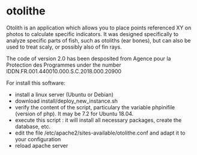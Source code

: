 # otolithe
Otolith is an application which allows you to place points referenced XY on photos to calculate specific indicators. It was designed specifically to analyze specific parts of fish, such as otoliths (ear bones), but can also be used to treat scaly, or possibly also of fin rays.

The code of version 2.0 has been desposited from Agence pour la Protection des Programmes under the number IDDN.FR.001.440010.000.S.C.2018.000.20900

For install this software:
- install a linux server (Ubuntu or Debian)
- download install/deploy_new_instance.sh
- verify the content of the script, particulary the variable phpinifile (version of php). It may be 7.2 for Ubuntu 18.04.
- execute this script : it will install all necessary packages, create the database, etc.
- edit the file /etc/apache2/sites-available/otolithe.conf and adapt it to your configuration
- reload apache server
